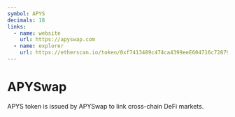 ```yaml
---
symbol: APYS
decimals: 18
links:
  - name: website
    url: https://apyswap.com
  - name: explorer
    url: https://etherscan.io/token/0xf7413489c474ca4399eeE604716c72879Eea3615
---
```


# APYSwap

APYS token is issued by APYSwap to link cross-chain DeFi markets.
